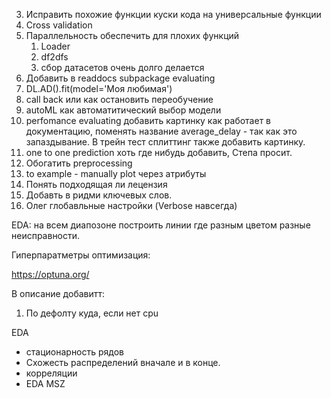 3. Исправить похожие функции куски кода на универсальные функции
4. Cross validation
5. Параллельность обеспечить для плохих функций
   1. Loader
   2. df2dfs 
   3. сбор датасетов очень долго делается
6. Добавить в readdocs subpackage evaluating
7. DL.AD().fit(model='Моя любимая')
8. call back или как остановить переобучение
9. autoML  как автоматитический выбор модели
10. perfomance evaluating добавить картинку как работает в документацию, поменять название average_delay - так как это запаздывание. В трейн тест сплиттинг также добавить картинку. 
11. one to one prediction хоть где нибудь добавить, Степа просит. 
12. Обогатить preprocessing
13. to example - manually plot через атрибуты 
14. Понять подходящая ли лецензия
14. Добавть в ридми ключевых слов.
14. Олег глобавльные настройки (Verbose навсегда)



EDA: на всем диапозоне построить линии где разным цветом разные неисправности. 



Гиперпаратметры оптимизация:

https://optuna.org/ 



В описание добавитт:

1. По дефолту куда, если нет cpu

EDA

- стационарность рядов 
- Схожесть распределений вначале и в конце. 
- корреляции
- EDA MSZ
